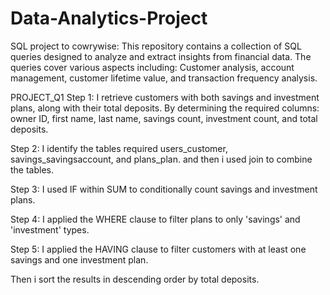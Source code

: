# Data-Analytics-Project
SQL project to cowrywise: This repository contains a collection of SQL queries designed to analyze and extract insights from financial data. The queries cover various aspects including: Customer analysis, account management, customer lifetime value, and transaction frequency analysis.

PROJECT_Q1
Step 1: I retrieve customers with both savings and investment plans, along with their total deposits. By determining the required columns: owner ID, first name, last name, savings count, investment count, and total deposits.

Step 2: I identify the tables required users_customer, savings_savingsaccount, and plans_plan. and then i used join to combine the tables. 

Step 3: I used IF within SUM to conditionally count savings and investment plans.

Step 4: I applied the WHERE clause to filter plans to only 'savings' and 'investment' types.

Step 5: I applied the HAVING clause to filter customers with at least one savings and one investment plan.

Then i sort the results in descending order by total deposits.





